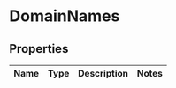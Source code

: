 # DomainNames

## Properties
Name | Type | Description | Notes
------------ | ------------- | ------------- | -------------
